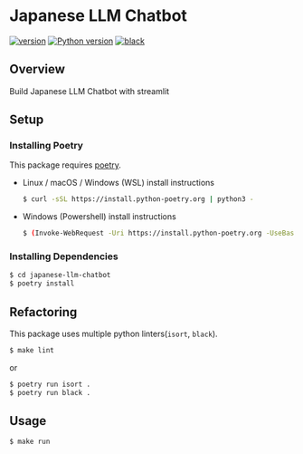 # Japanese LLM Chatbot
[![version](https://img.shields.io/badge/version-v0.1.0-green)](https://github.com/ayk24/japanese-llm-chatbot/blob/main/pyproject.toml)
[![Python version](https://img.shields.io/badge/python-3.11+-blue.svg)](https://www.python.org/downloads/)
[![black](https://img.shields.io/badge/code%20style-black-333333.svg)](https://github.com/psf/black)

## Overview
Build Japanese LLM Chatbot with streamlit

## Setup
### Installing Poetry
This package requires [poetry](https://python-poetry.org/docs/).
- Linux / macOS / Windows (WSL) install instructions
    ```bash
    $ curl -sSL https://install.python-poetry.org | python3 -
    ```
- Windows (Powershell) install instructions
    ```bash
    $ (Invoke-WebRequest -Uri https://install.python-poetry.org -UseBasicParsing).Content | py -
    ```

### Installing Dependencies
```bash
$ cd japanese-llm-chatbot
$ poetry install
```

## Refactoring
This package uses multiple python linters(`isort`, `black`).
```bash
$ make lint
```
or
```python
$ poetry run isort .
$ poetry run black .
```

## Usage
```bash
$ make run
```
